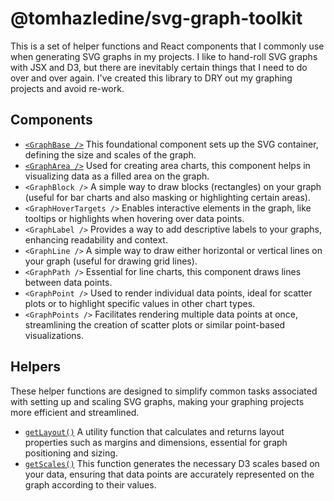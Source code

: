 # @tomhazledine/svg-graph-toolkit

This is a set of helper functions and React components that I commonly use when generating SVG graphs in my projects. I like to hand-roll SVG graphs with JSX and D3, but there are inevitably certain things that I need to do over and over again. I've created this library to DRY out my graphing projects and avoid re-work.

## Components

* [`<GraphBase />`](./docs/GraphBase.md) This foundational component sets up the SVG container, defining the size and scales of the graph.
* [`<GraphArea />`](./docs/GraphArea.md) Used for creating area charts, this component helps in visualizing data as a filled area on the graph.
* `<GraphBlock />` A simple way to draw blocks (rectangles) on your graph (useful for bar charts and also masking or highlighting certain areas).
* `<GraphHoverTargets />` Enables interactive elements in the graph, like tooltips or highlights when hovering over data points.
* `<GraphLabel />` Provides a way to add descriptive labels to your graphs, enhancing readability and context.
* `<GraphLine />` A simple way to draw either horizontal or vertical lines on your graph (useful for drawing grid lines).
* `<GraphPath />` Essential for line charts, this component draws lines between data points.
* `<GraphPoint />` Used to render individual data points, ideal for scatter plots or to highlight specific values in other chart types.
* `<GraphPoints />` Facilitates rendering multiple data points at once, streamlining the creation of scatter plots or similar point-based visualizations.

## Helpers

These helper functions are designed to simplify common tasks associated with setting up and scaling SVG graphs, making your graphing projects more efficient and streamlined.

* [`getLayout()`](./docs/getLayout.md) A utility function that calculates and returns layout properties such as margins and dimensions, essential for graph positioning and sizing.
* [`getScales()`](./docs/getScales.md) This function generates the necessary D3 scales based on your data, ensuring that data points are accurately represented on the graph according to their values.

